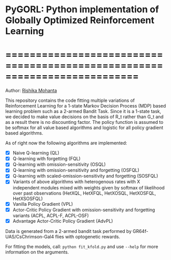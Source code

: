 # PyGORL: Python implementation of Globally Optimized Reinforcement Learning
# ==========================================================================

Author: [Rishika Mohanta](https://neurorishika.github.io)

This repository contains the code fitting multiple variations of Reinforcement Learning for a 1-state Markov Decision Process (MDP) based learning problem such as a 2-armed Bandit Task. Since it is a 1-state task, we decided to make value decisions on the basis of R_t rather than G_t and as a result there is no discounting factor. The policy function is assumed to be softmax for all value based algorithms and logistic for all policy gradient based algorithms.

As of right now the following algorithms are implemented:
- [x] Naive Q-learning (QL)
- [x] Q-learning with forgetting (FQL)
- [x] Q-learning with omission-sensitivity (OSQL)
- [x] Q-learning with omission-sensitivity and forgetting (OSFQL)
- [x] Q-learning with scaled-omission-sensitivity and forgetting (SOSFQL)
- [x] Variants of above algorithms with heterogenous rates with X independent modules mixed with weights given by softmax of likelihood over past observations (HetXQL, HetXFQL, HetXOSQL, HetXOSFQL, HetXSOSFQL)
- [x] Vanilla Policy Gradient (VPL)
- [x] Actor-Critic Policy Gradient with omission-sensitivity and forgetting variants (ACPL, ACPL-F, ACPL-OSF)
- [x] Advantage Actor-Critic Policy Gradient (AdvPL)

Data is generated from a 2-armed bandit task performed by GR64f-UAS/CsChrimson-Gal4 flies with optogenetic rewards.

For fitting the models, call: `python fit_kfold.py` and use `--help` for more information on the arguments.